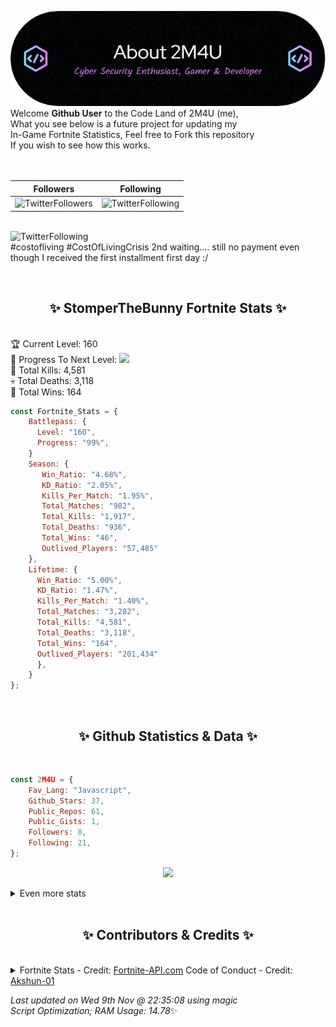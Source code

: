 
  ![Header](./src/github-banner.png)
  <br>
  Welcome **Github User** to the Code Land of 2M4U (me),<br>
  What you see below is a future project for updating my<br>
  In-Game Fortnite Statistics, Feel free to Fork this repository<br>
  If you wish to see how this works.
  <br><br>
  <br>
  
  | Followers  | Following |
  | ---------- |:---------:|
  | ![TwitterFollowers](https://img.shields.io/badge/Twitter%20Followers-78-blue)  | ![TwitterFollowing](https://img.shields.io/badge/Twitter%20Following-231-blue)  |


  <br>![TwitterFollowing](https://img.shields.io/badge/Latest%20Tweet--blue)<br>
  #costofliving #CostOfLivingCrisis 
2nd waiting.... still no payment even though I received the first installment first day :/
   
  <br><h2 align="center"> ✨ StomperTheBunny Fortnite Stats ✨</h2><br>
  🏆 Current Level: 160<br>
  🎉 Progress To Next Level: ![](https://geps.dev/progress/99)<br>
  🎯 Total Kills: 4,581<br>
  💀 Total Deaths: 3,118<br>
  👑 Total Wins: 164<br>

```js
const Fortnite_Stats = {
    Battlepass: {
      Level: "160",
      Progress: "99%",    
    }
    Season: { 
       Win_Ratio: "4.68%",
       KD_Ratio: "2.05%",
       Kills_Per_Match: "1.95%",
       Total_Matches: "982",
       Total_Kills: "1,917",
       Total_Deaths: "936",
       Total_Wins: "46",
       Outlived_Players: "57,485"
    },
    Lifetime: {
      Win_Ratio: "5.00%",
      KD_Ratio: "1.47%",
      Kills_Per_Match: "1.40%",
      Total_Matches: "3,282",
      Total_Kills: "4,581",
      Total_Deaths: "3,118",
      Total_Wins: "164",
      Outlived_Players: "201,434"
      },
    }
}; 
```


<br><h2 align="center"> ✨ Github Statistics & Data ✨</h2><br>

```js
const 2M4U = {
    Fav_Lang: "Javascript",
    Github_Stars: 37,
    Public_Repos: 61,
    Public_Gists: 1,
    Followers: 8,
    Following: 21,
}; 
```

<p align="center">
<img src="https://github-readme-streak-stats.herokuapp.com/?user=2M4U&theme=tokyonight">
</p>
<details>
  <summary>
      Even more stats
  </summary>
  <p align="center">
    <img src="https://github-profile-trophy.vercel.app/?username=2M4U&theme=dracula">
    <img src="https://github-readme-stats.vercel.app/api?username=2M4U&theme=tokyonight&count_private=true&show_icons=true&include_all_commits=true">
  </p>
</details>
<br><h2 align="center"> ✨ Contributors & Credits ✨</h2><br>
<details>
  <summary>
      Fortnite Stats - Credit: <a href="https://fortnite-api.com/?utm_source=github.com/2M4U/2M4U">Fortnite-API.com</a>
      Code of Conduct - Credit: <a href="https://github.com/Akshun-01">Akshun-01</a>
  </summary>
</details>

<!-- Last updated on Wed Nov 09 2022 22:35:08 GMT+0000 (Coordinated Universal Time) ;-;-->
<i>Last updated on  Wed 9th Nov @ 22:35:08 using magic<br>
Script Optimization; RAM Usage: 14.78</i>✨
